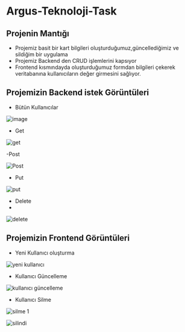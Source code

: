 # Argus-Teknoloji-Task

## Projenin Mantığı


- Projemiz basit bir kart bilgileri oluşturduğumuz,güncellediğimiz ve sildiğim bir uygulama
- Projemiz Backend den CRUD işlemlerini kapsıyor
- Frontend kısmındayda oluşturduğumuz formdan bilgileri çekerek veritabanına kullanıcıların değer girmesini sağlıyor.


## Projemizin Backend istek Görüntüleri


- Bütün Kullanıcılar


![image](https://user-images.githubusercontent.com/72878786/181936737-0a677dce-54b1-4ade-94b3-eda08a182f80.png)


- Get


![get](https://user-images.githubusercontent.com/72878786/181936659-1245fc02-ec66-4c14-b6ae-665bcac8560c.png)

-Post


![Post](https://user-images.githubusercontent.com/72878786/181936678-570ead05-50e7-404a-90b5-23a564049672.png)

- Put


![put](https://user-images.githubusercontent.com/72878786/181936687-b6a9eae6-c6da-46cc-9815-ccdd10c1b01d.png)

- Delete
- 

![delete](https://user-images.githubusercontent.com/72878786/181936691-9817f982-4022-49a5-b59d-5a4187ca4756.png)

## Projemizin Frontend Görüntüleri


- Yeni Kullanıcı oluşturma


![yeni kullanıcı](https://user-images.githubusercontent.com/72878786/181936705-8fd59336-c67b-4173-95af-df5127b4d086.png)

- Kullanıcı Güncelleme


![kullanıcı güncelleme ](https://user-images.githubusercontent.com/72878786/181936713-a3718e80-2fc0-4acc-9343-e55a520240f7.png)

- Kullanıcı Silme 


![silme 1](https://user-images.githubusercontent.com/72878786/181936717-3c8ab630-9583-4c14-ba47-113d3d1214fa.png)


![silindi](https://user-images.githubusercontent.com/72878786/181936721-bd54be97-17cc-434b-ad05-2f68a0d3d04c.png)








